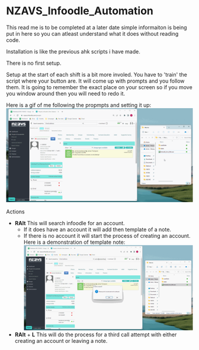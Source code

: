 # NZAVS_Infoodle_Automation

This read me is to be completed at a later date simple informaiton is being put in here so you can atleast understand what it does without reading code.

Installation is like the previous ahk scripts i have made.

There is no first setup.

Setup at the start of each shift is a bit more involed. You have to 'train' the script where your button are.
It will come up with prompts and you follow them. It is going to remember the exact place on your screen so if you move you window around then you 
will need to redo it.

Here is a gif of me following the propmpts and setting it up:
![training button locaiton](instructionMedia/trainingButtonLocations.gif)

Actions

 - **RAlt** This will search infoodle for an account. 
   - If it does have an account it will add then template of a note.
   - If there is no account it will start the process of creating an account.
Here is a demonstration of template note:
![not template](instructionMedia/noteTemplate.gif)
 - **RAlt** + **L** This will do the process for a third call attempt with either creating an account or leaving a note.
